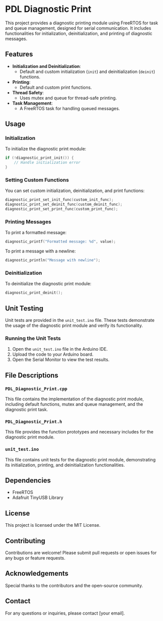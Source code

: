 # PDL Diagnostic Print

This project provides a diagnostic printing module using FreeRTOS for task and queue management, designed for serial communication. It includes functionalities for initialization, deinitialization, and printing of diagnostic messages.

## Features

- **Initialization and Deinitialization**:
  - Default and custom initialization (`init`) and deinitialization (`deinit`) functions.
- **Printing**:
  - Default and custom print functions.
- **Thread Safety**:
  - Uses mutex and queue for thread-safe printing.
- **Task Management**:
  - A FreeRTOS task for handling queued messages.

## Usage

### Initialization

To initialize the diagnostic print module:

```cpp
if (!diagnostic_print_init()) {
    // Handle initialization error
}
```

### Setting Custom Functions

You can set custom initialization, deinitialization, and print functions:

```cpp
diagnostic_print_set_init_func(custom_init_func);
diagnostic_print_set_deinit_func(custom_deinit_func);
diagnostic_print_set_print_func(custom_print_func);
```

### Printing Messages

To print a formatted message:

```cpp
diagnostic_printf("Formatted message: %d", value);
```

To print a message with a newline:

```cpp
diagnostic_println("Message with newline");
```

### Deinitialization

To deinitialize the diagnostic print module:

```cpp
diagnostic_print_deinit();
```

## Unit Testing

Unit tests are provided in the `unit_test.ino` file. These tests demonstrate the usage of the diagnostic print module and verify its functionality.

### Running the Unit Tests

1. Open the `unit_test.ino` file in the Arduino IDE.
2. Upload the code to your Arduino board.
3. Open the Serial Monitor to view the test results.

## File Descriptions

### `PDL_Diagnostic_Print.cpp`
This file contains the implementation of the diagnostic print module, including default functions, mutex and queue management, and the diagnostic print task.

### `PDL_Diagnostic_Print.h`
This file provides the function prototypes and necessary includes for the diagnostic print module.

### `unit_test.ino`
This file contains unit tests for the diagnostic print module, demonstrating its initialization, printing, and deinitialization functionalities.

## Dependencies

- FreeRTOS
- Adafruit TinyUSB Library

## License

This project is licensed under the MIT License.

## Contributing

Contributions are welcome! Please submit pull requests or open issues for any bugs or feature requests.

## Acknowledgements

Special thanks to the contributors and the open-source community.

## Contact

For any questions or inquiries, please contact [your email].

